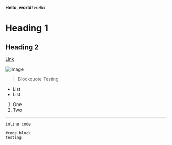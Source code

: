 **Hello, world!**
*Hello*
# Heading 1
## Heading 2
[Link](https://ucsd-cse15l-w22.github.io/week/week2/#key-definitions)


![Image](https://www.google.com/url?sa=i&url=https%3A%2F%2Fwww.fisheries.noaa.gov%2Fmanagement-plan%2Fatlantic-mackerel-squid-and-butterfish-management-plan&psig=AOvVaw2UP55uBweNbzNGwypel-tL&ust=1642113050581000&source=images&cd=vfe&ved=0CAsQjRxqFwoTCOD27fqhrfUCFQAAAAAdAAAAABAD)

>Blockquote Testing
>

* List 
* List


1. One
2. Two


---
`inline code`

```
#code block
testing
```
